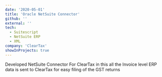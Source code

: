 ```yaml
---
date: '2020-05-01'
title: 'Oracle NetSuite Connector'
github: ''
external: ''
tech:
  - Suitescript
  - NetSuite ERP
  - XML
company: 'ClearTax'
showInProjects: true
---
```


Developed NetSuite Connector For ClearTax in this all the Invoice level ERP data is sent to ClearTax for easy filing of the GST returns
